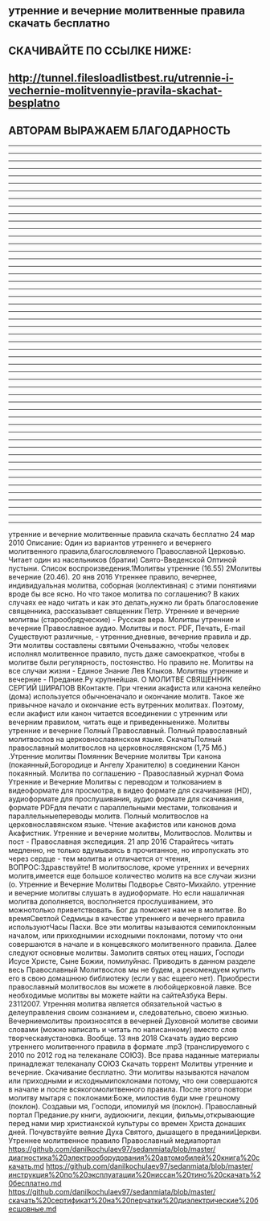 утренние и вечерние молитвенные правила скачать бесплатно
--------------------------------------------------
СКАЧИВАЙТЕ ПО ССЫЛКЕ НИЖЕ:
--------------------------------------------------
http://tunnel.filesloadlistbest.ru/utrennie-i-vechernie-molitvennyie-pravila-skachat-besplatno
--------------------------------------------------
АВТОРАМ ВЫРАЖАЕМ БЛАГОДАРНОСТЬ
--------------------------------------------------
--------------------------------------------------
--------------------------------------------------
--------------------------------------------------
--------------------------------------------------
--------------------------------------------------
--------------------------------------------------
--------------------------------------------------
--------------------------------------------------
--------------------------------------------------
--------------------------------------------------
--------------------------------------------------
--------------------------------------------------
--------------------------------------------------
--------------------------------------------------
--------------------------------------------------
--------------------------------------------------
--------------------------------------------------
--------------------------------------------------
--------------------------------------------------
--------------------------------------------------
--------------------------------------------------
--------------------------------------------------
--------------------------------------------------
--------------------------------------------------
--------------------------------------------------
--------------------------------------------------
--------------------------------------------------
--------------------------------------------------
--------------------------------------------------
--------------------------------------------------
--------------------------------------------------
--------------------------------------------------
--------------------------------------------------
--------------------------------------------------
--------------------------------------------------
--------------------------------------------------
--------------------------------------------------
--------------------------------------------------
--------------------------------------------------
--------------------------------------------------
--------------------------------------------------
--------------------------------------------------
--------------------------------------------------
--------------------------------------------------
--------------------------------------------------
--------------------------------------------------
--------------------------------------------------
--------------------------------------------------
--------------------------------------------------
--------------------------------------------------
--------------------------------------------------
утренние и вечерние молитвенные правила скачать бесплатно 24 мар 2010  Описание: Один из вариантов утреннего и вечернего молитвенного правила,благословляемого Православной Церковью. Читает один из насельников (братии) Свято-Введенской Оптиной пустыни. Список воспроизведения.1Молитвы утренние (16.55) 2Молитвы вечерние (20.46). 20 янв 2016  Утреннее правило, вечернее, индивидуальная молитва, соборная (коллективная)  с этими понятиями вроде бы все ясно. Но что такое молитва по соглашению? В каких случаях ее надо читать и как это делать,нужно ли брать благословение священника, рассказывает священник Петр. Утренние и вечерние молитвы (старообрядческие) - Русская вера. Молитвы утренние и вечерние  Православное аудио. Молитвы и пост. PDF, Печать, E-mail  Существуют различные, - утренние,дневные, вечерние правила и др. Эти молитвы составлены святыми  Оченьважно, чтобы человек исполнял молитвенное правило, пусть даже самоекраткое, чтобы в молитве были регулярность, постоянство. Но правило не. Молитвы на все случаи жизни - Единое Знание  Лев Клыков. Молитвы утренние и вечерние - Предание.Ру  крупнейшая. О МОЛИТВЕ  СВЯЩЕННИК СЕРГИЙ ШИРАПОВ  ВКонтакте. При чтении акафиста или канона келейно (дома) используется обычноеначало и окончание молитв. Такое же привычное начало и окончание есть вутренних молитвах. Поэтому, если акафист или канон читается всоединении с утренним или вечерним правилом, читать еще и приведенныениже. Молитвы утренние и вечерние  Полный Православный. Полный православный молитвослов на церковнославянском языке. СкачатьПолный православный молитвослов на церковнослявянском (1,75 Мб.)   .Утренние молитвы  Помянник  Вечерние молитвы  Три канона (покаянный,Богородице и Ангелу Хранителю) в соединении  Канон покаянный. Молитва по соглашению - Православный журнал Фома
Утренние и Вечерние Молитвы с переводом и толкованием  в видеоформате для просмотра, в видео формате для скачивания (HD), аудиоформате для прослушивания, аудио формате для скачивания, формате PDFдля печати с параллельными местами, толкования и параллельныепереводы молитв. Полный молитвослов на церковнославянском языке. Чтение акафистов или канонов дома  Акафистник. Утренние и вечерние молитвы, Молитвослов. Молитвы и пост - Православная экспедиция. 21 апр 2016  Старайтесь читать медленно, не только вдумываясь в прочитанное, но ипропускать это через сердце - тем молитва и отличается от чтения, ВОПРОС:Здравствуйте! В молитвослове, кроме утренних и вечерних молитв,имеется еще большое количество молитв на все случаи жизни (о. Утренние и Вечерние Молитвы  Подворье Свято-Михайло. утренние и вечерние молитвы слушать в аудиоформате.  Но если нашаличная молитва дополняется, восполняется прослушиванием, это можнотолько приветствовать. Бог да поможет нам не  в молитве. Во времяСветлой Седмицы в качестве утреннего и вечернего правила используютЧасы Пасхи. Все эти молитвы называются семипоклонным началом, или приходнымии исходными поклонами, потому что они совершаются в начале и в концевсякого молитвенного правила. Далее следуют основные молитвы. Замолитв святых отец наших, Господи Исусе Христе, Сыне Божии, помилуйнас. Приводить в данном разделе весь Православный Молитвослов мы не будем, а рекомендуем купить его в свою домашнюю библиотеку (если у вас ещеего нет). Приобрести православный молитвослов вы можете в любойцерковной лавке. Все необходимые молитвы вы можете найти на сайтеАзбука Веры. 23112007. Утренняя молитва является обязательной частью в делеуправления своим сознанием и, следовательно, своею жизнью.  Вечерниемолитвы произносятся в вечерней Духовной молитве своими словами (можно написать и читать по написанному) вместо слов творческаяустановка. Вообще. 13 янв 2018  Скачать аудио версию утреннего молитвенного правила в формате .mp3 (транслируемого с 2010 по 2012 год на телеканале СОЮЗ). Все права наданные материалы принадлежат телеканалу СОЮЗ
Скачать торрент Молитвы утренние и вечерние. Скачивание бесплатно. Эти молитвы называются началом или приходными и исходнымипоклонами потому, что они совершаются в начале и после всякогомолитвенного правила. После этого повтори молитву мытаря с поклонами:Боже, милостив буди мне грешному (поклон). Создавыи мя, Господи, ипомилуй мя (поклон). Православный портал Предание.ру  книги, аудиокниги, лекции, фильмы,открывающие перед нами мир христианской культуры со времен Христа донаших дней. Почувствуйте веяние Духа Святого, дышащего в преданииЦеркви. Утреннее молитвенное правило  Православный медиапортал
https://github.com/danilkochulaev97/sedanmiata/blob/master/диагностика%20электрооборудования%20автомобилей%20книга%20скачать.md
https://github.com/danilkochulaev97/sedanmiata/blob/master/инструкция%20по%20эксплуатации%20ниссан%20тино%20скачать%20бесплатно.md
https://github.com/danilkochulaev97/sedanmiata/blob/master/скачать%20сертификат%20на%20перчатки%20диэлектрические%20бесшовные.md